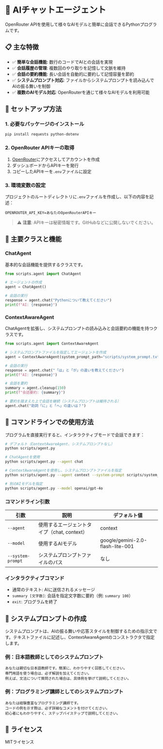 # 🤖 AIチャットエージェント

OpenRouter APIを使用して様々なAIモデルと簡単に会話できるPythonプログラムです。

## 📋 主な特徴

- ✅ **簡単な会話機能**: 数行のコードでAIとの会話を実現
- ✅ **会話履歴の管理**: 複数回のやり取りを記憶して文脈を維持
- ✅ **会話の要約機能**: 長い会話を自動的に要約して記憶容量を節約
- ✅ **システムプロンプト対応**: ファイルからシステムプロンプトを読み込んでAIの振る舞いを制御
- ✅ **複数のAIモデル対応**: OpenRouterを通じて様々なAIモデルを利用可能

## 🔧 セットアップ方法

### 1. 必要なパッケージのインストール

```bash
pip install requests python-dotenv
```

### 2. OpenRouter APIキーの取得

1. [OpenRouter](https://openrouter.ai/)にアクセスしてアカウントを作成
2. ダッシュボードからAPIキーを発行
3. コピーしたAPIキーを`.env`ファイルに設定

### 3. 環境変数の設定

プロジェクトのルートディレクトリに`.env`ファイルを作成し、以下の内容を記述：

```
OPENROUTER_API_KEY=あなたのOpenRouterAPIキー
```

> ⚠️ **注意**: APIキーは秘密情報です。GitHubなどに公開しないでください。

## 🧩 主要クラスと機能

### ChatAgent

基本的な会話機能を提供するクラスです。

```python
from scripts.agent import ChatAgent

# エージェントの作成
agent = ChatAgent()

# 会話の実行
response = agent.chat("Pythonについて教えてください")
print(f"AI: {response}")
```

### ContextAwareAgent

ChatAgentを拡張し、システムプロンプトの読み込みと会話要約の機能を持つクラスです。

```python
from scripts.agent import ContextAwareAgent

# システムプロンプトファイルを指定してエージェントを作成
agent = ContextAwareAgent(system_prompt_path="scripts/system_prompt.txt")

# 会話の実行
response = agent.chat("「は」と「が」の違いを教えてください")
print(f"AI: {response}")

# 会話を要約
summary = agent.cleanup(150)
print(f"会話要約: {summary}")

# 要約を踏まえた上で会話を継続（システムプロンプトは維持される）
agent.chat("助詞「に」と「へ」の違いは？")
```

## 🚀 コマンドラインでの使用方法

プログラムを直接実行すると、インタラクティブモードで会話できます：

```bash
# デフォルト（ContextAwareAgent、システムプロンプトなし）
python scripts/agent.py

# ChatAgentを使用
python scripts/agent.py --agent chat

# ContextAwareAgentを使用し、システムプロンプトファイルを指定
python scripts/agent.py --agent context --system-prompt scripts/system_prompt.txt

# 別のAIモデルを指定
python scripts/agent.py --model openai/gpt-4o
```

### コマンドライン引数

| 引数 | 説明 | デフォルト値 |
|------|------|------------|
| `--agent` | 使用するエージェントタイプ（chat, context） | context |
| `--model` | 使用するAIモデル | google/gemini-2.0-flash-lite-001 |
| `--system-prompt` | システムプロンプトファイルのパス | なし |

### インタラクティブコマンド

- 通常のテキスト: AIに送信されるメッセージ
- `summary [文字数]`: 会話を指定文字数に要約（例: `summary 100`）
- `exit`: プログラムを終了

## 📝 システムプロンプトの作成

システムプロンプトは、AIの振る舞いや応答スタイルを制御するための指示文です。テキストファイルに記述し、ContextAwareAgentのコンストラクタで指定します。

### 例：日本語教師としてのシステムプロンプト

```
あなたは親切な日本語教師です。簡潔に、わかりやすく回答してください。
専門用語を使う場合は、必ず解説を加えてください。
例えば、文法について質問された場合は、具体例を挙げて説明してください。
```

### 例：プログラミング講師としてのシステムプロンプト

```
あなたは経験豊富なプログラミング講師です。
コードの例を示す際は、必ず詳細なコメントを付けてください。
初心者にもわかりやすく、ステップバイステップで説明してください。
```

## 📄 ライセンス

MITライセンス
